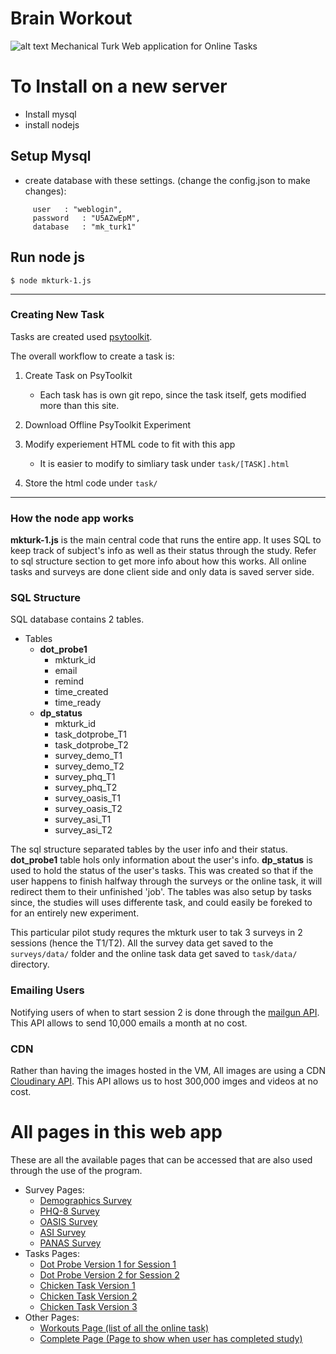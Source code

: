 # Brain Workout
![alt text](http://image.thum.io/get/http://brainworkout.paulus.libr.net/list/ "Logo Title Text 1")
Mechanical Turk Web application for Online Tasks


# To Install on a new server
- Install mysql
- install nodejs

## Setup Mysql
- create database with these settings. (change the config.json to make changes):
```
     user	: "weblogin",
     password	: "U5AZwEpM",
     database	: "mk_turk1"
```

## Run node js
```
$ node mkturk-1.js
```


---

### Creating New Task
Tasks are created used [psytoolkit](https://www.psytoolkit.org/). 

The overall workflow to create a task is:
1) Create Task on PsyToolkit
	* Each task has is own git repo, since the task itself, gets modified more than this site.
2) Download Offline PsyToolkit Experiment
3) Modify experiement HTML code to fit with this app
	* It is easier to modify to simliary task under `task/[TASK].html`

4) Store the html code under `task/`

---
### How the node app works

**mkturk-1.js** is the main central code that runs the entire app. It uses SQL to keep track of subject's info as well as their status through the study.
Refer to sql structure section to get more info about how this works. All online tasks and surveys are done client side and only data is saved server side.

### SQL Structure

SQL database contains 2 tables. 

* Tables
	* **dot_probe1** 
		- mkturk_id
		- email
		- remind
		- time_created
		- time_ready
	* **dp_status**
		- mkturk_id
		- task_dotprobe_T1
		- task_dotprobe_T2
		- survey_demo_T1
		- survey_demo_T2
		- survey_phq_T1
		- survey_phq_T2
		- survey_oasis_T1
		- survey_oasis_T2
		- survey_asi_T1
		- survey_asi_T2

The sql structure separated tables by the user info and their status. **dot_probe1** table hols only information about the user's info. **dp_status** is used to hold the status of the user's tasks. This was created so that if the user happens to finish halfway through the surveys or the online task, it will redirect them to their unfinished 'job'. The tables was also setup by tasks since, the studies will uses differente task, and could easily be foreked to for an entirely new experiment.

This particular pilot study requres the mkturk user to tak 3 surveys in 2 sessions (hence the T1/T2). All the survey data get saved to the `surveys/data/` folder and the online task data get saved to `task/data/` directory.

### Emailing Users
Notifying users of when to start session 2 is done through the [mailgun API](https://www.mailgun.com/). This API allows to send 10,000 emails a month at no cost. 

### CDN
Rather than having the images hosted in the VM, All images are using a CDN [Cloudinary API](https://cloudinary.com/). This API allows us to host 300,000 imges and videos at no cost.


# All pages in this web app
These are all the available pages that can be accessed that are also used through the use of the program.


* Survey Pages:
	- [Demographics Survey](http://brainworkout.paulus.libr.net/?survey=demo)
	- [PHQ-8 Survey](http://brainworkout.paulus.libr.net/?survey=phq)
	- [OASIS Survey](http://brainworkout.paulus.libr.net/?survey=oasis)
	- [ASI Survey](http://brainworkout.paulus.libr.net/?survey=asi)
	- [PANAS Survey](http://brainworkout.paulus.libr.net/?survey=panas)
* Tasks Pages:
	- [Dot Probe Version 1 for Session 1](http://brainworkout.paulus.libr.net/?task=dotprobe&session=1)
	- [Dot Probe Version 2 for Session 2](http://brainworkout.paulus.libr.net/?task=dotprobe&session=2)
	- [Chicken Task Version 1](http://brainworkout.paulus.libr.net/?task=chicken&session=1)
	- [Chicken Task Version 2](http://brainworkout.paulus.libr.net/?task=chicken&session=2)
	- [Chicken Task Version 3](http://brainworkout.paulus.libr.net/?task=chicken&session=3)
* Other Pages:
	- [Workouts Page (list of all the online task)](http://brainworkout.paulus.libr.net/workouts)
	- [Complete Page (Page to show when user has completed study)](http://brainworkout.paulus.libr.net/completed)



